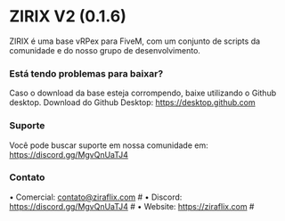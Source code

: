 # ZIRIX V2 (0.1.6)
ZIRIX é uma base vRPex para FiveM, com um conjunto de scripts da comunidade e do nosso grupo de desenvolvimento.

### Está tendo problemas para baixar?
Caso o download da base esteja corrompendo, baixe utilizando o Github desktop.
Download do Github Desktop: https://desktop.github.com

### Suporte
Você pode buscar suporte em nossa comunidade em: https://discord.gg/MgvQnUaTJ4

### Contato
• Comercial: contato@ziraflix.com #
• Discord: https://discord.gg/MgvQnUaTJ4 #
• Website: https://ziraflix.com #
